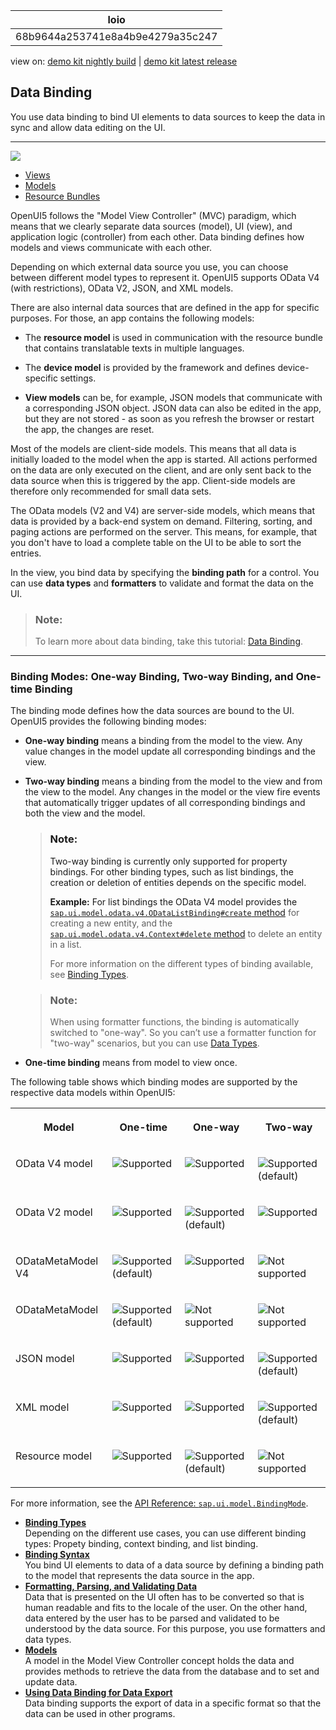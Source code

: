 <!-- loio68b9644a253741e8a4b9e4279a35c247 -->

| loio |
| -----|
| 68b9644a253741e8a4b9e4279a35c247 |

<div id="loio">

view on: [demo kit nightly build](https://openui5nightly.hana.ondemand.com/#/topic/68b9644a253741e8a4b9e4279a35c247) | [demo kit latest release](https://openui5.hana.ondemand.com/#/topic/68b9644a253741e8a4b9e4279a35c247)</div>

## Data Binding

You use data binding to bind UI elements to data sources to keep the data in sync and allow data editing on the UI.

***

![](loio544b09736447477198202b636048bab8_LowRes.png)

-   [Views](Views_91f27e3.md)
-   [Models](Models_e1b6259.md)
-   [Resource Bundles](Resource_Bundles_91f225c.md)

OpenUI5 follows the "Model View Controller" \(MVC\) paradigm, which means that we clearly separate data sources \(model\), UI \(view\), and application logic \(controller\) from each other. Data binding defines how models and views communicate with each other.

Depending on which external data source you use, you can choose between different model types to represent it. OpenUI5 supports OData V4 \(with restrictions\), OData V2, JSON, and XML models.

There are also internal data sources that are defined in the app for specific purposes. For those, an app contains the following models:

-   The **resource model** is used in communication with the resource bundle that contains translatable texts in multiple languages.

-   The **device model** is provided by the framework and defines device-specific settings.

-   **View models** can be, for example, JSON models that communicate with a corresponding JSON object. JSON data can also be edited in the app, but they are not stored - as soon as you refresh the browser or restart the app, the changes are reset.


Most of the models are client-side models. This means that all data is initially loaded to the model when the app is started. All actions performed on the data are only executed on the client, and are only sent back to the data source when this is triggered by the app. Client-side models are therefore only recommended for small data sets.

The OData models \(V2 and V4\) are server-side models, which means that data is provided by a back-end system on demand. Filtering, sorting, and paging actions are performed on the server. This means, for example, that you don't have to load a complete table on the UI to be able to sort the entries.

In the view, you bind data by specifying the **binding path** for a control. You can use **data types** and **formatters** to validate and format the data on the UI.

> ### Note:  
> To learn more about data binding, take this tutorial: [Data Binding](Data_Binding_e531093.md).

***

<a name="loio68b9644a253741e8a4b9e4279a35c247__section_BindingModes"/>

### Binding Modes: One-way Binding, Two-way Binding, and One-time Binding

The binding mode defines how the data sources are bound to the UI. OpenUI5 provides the following binding modes:

-   **One-way binding** means a binding from the model to the view. Any value changes in the model update all corresponding bindings and the view.

-   **Two-way binding** means a binding from the model to the view and from the view to the model. Any changes in the model or the view fire events that automatically trigger updates of all corresponding bindings and both the view and the model.

    > ### Note:  
    > Two-way binding is currently only supported for property bindings. For other binding types, such as list bindings, the creation or deletion of entities depends on the specific model.
    > 
    > **Example:** For list bindings the OData V4 model provides the [`sap.ui.model.odata.v4.ODataListBinding#create` method](https://openui5.hana.ondemand.com/#/api/sap.ui.model.odata.v4.ODataListBinding/methods/create) for creating a new entity, and the [`sap.ui.model.odata.v4.Context#delete` method](https://openui5.hana.ondemand.com/#/api/sap.ui.model.odata.v4.Context/methods/delete) to delete an entity in a list. 
    > 
    > For more information on the different types of binding available, see [Binding Types](Binding_Types_91f0d8a.md).

    > ### Note:  
    > When using formatter functions, the binding is automatically switched to "one-way". So you can’t use a formatter function for "two-way" scenarios, but you can use [Data Types](Formatting_Parsing_and_Validating_Data_07e4b92.md#loio07e4b920f5734fd78fdaa236f26236d8__section_DataTypes).

-   **One-time binding** means from model to view once.


The following table shows which binding modes are supported by the respective data models within OpenUI5:


<table>
<tr>
<th valign="top">

Model



</th>
<th valign="top">

One-time



</th>
<th valign="top">

One-way



</th>
<th valign="top">

Two-way



</th>
</tr>
<tr>
<td valign="top">

OData V4 model



</td>
<td valign="top">

 ![Supported](loio3cb17ee88aed44d2bf1d14b97728c709_LowRes.gif) 



</td>
<td valign="top">

 ![Supported](loio3cb17ee88aed44d2bf1d14b97728c709_LowRes.gif) 



</td>
<td valign="top">

 ![Supported](loio3cb17ee88aed44d2bf1d14b97728c709_LowRes.gif) \(default\)



</td>
</tr>
<tr>
<td valign="top">

OData V2 model



</td>
<td valign="top">

 ![Supported](loio3cb17ee88aed44d2bf1d14b97728c709_LowRes.gif) 



</td>
<td valign="top">

 ![Supported](loio3cb17ee88aed44d2bf1d14b97728c709_LowRes.gif) \(default\)



</td>
<td valign="top">

 ![Supported](loio3cb17ee88aed44d2bf1d14b97728c709_LowRes.gif) 



</td>
</tr>
<tr>
<td valign="top">

ODataMetaModel V4



</td>
<td valign="top">

 ![Supported](loio3cb17ee88aed44d2bf1d14b97728c709_LowRes.gif) \(default\)



</td>
<td valign="top">

 ![Supported](loio3cb17ee88aed44d2bf1d14b97728c709_LowRes.gif) 



</td>
<td valign="top">

 ![Not supported](loio5befb5af20ed42fd9052a99014d953a3_LowRes.gif) 



</td>
</tr>
<tr>
<td valign="top">

ODataMetaModel



</td>
<td valign="top">

 ![Supported](loio3cb17ee88aed44d2bf1d14b97728c709_LowRes.gif) \(default\)



</td>
<td valign="top">

 ![Not supported](loio5befb5af20ed42fd9052a99014d953a3_LowRes.gif) 



</td>
<td valign="top">

 ![Not supported](loio5befb5af20ed42fd9052a99014d953a3_LowRes.gif) 



</td>
</tr>
<tr>
<td valign="top">

JSON model



</td>
<td valign="top">

 ![Supported](loio3cb17ee88aed44d2bf1d14b97728c709_LowRes.gif) 



</td>
<td valign="top">

 ![Supported](loio3cb17ee88aed44d2bf1d14b97728c709_LowRes.gif) 



</td>
<td valign="top">

 ![Supported](loio3cb17ee88aed44d2bf1d14b97728c709_LowRes.gif) \(default\)



</td>
</tr>
<tr>
<td valign="top">

XML model



</td>
<td valign="top">

 ![Supported](loio3cb17ee88aed44d2bf1d14b97728c709_LowRes.gif) 



</td>
<td valign="top">

 ![Supported](loio3cb17ee88aed44d2bf1d14b97728c709_LowRes.gif) 



</td>
<td valign="top">

 ![Supported](loio3cb17ee88aed44d2bf1d14b97728c709_LowRes.gif) \(default\)



</td>
</tr>
<tr>
<td valign="top">

Resource model



</td>
<td valign="top">

 ![Supported](loio3cb17ee88aed44d2bf1d14b97728c709_LowRes.gif) 



</td>
<td valign="top">

 ![Supported](loio3cb17ee88aed44d2bf1d14b97728c709_LowRes.gif) \(default\)



</td>
<td valign="top">

 ![Not supported](loio5befb5af20ed42fd9052a99014d953a3_LowRes.gif) 



</td>
</tr>
</table>

For more information, see the [API Reference: `sap.ui.model.BindingMode`](https://openui5.hana.ondemand.com/#docs/api/symbols/sap.ui.model.BindingMode.html). 

-   **[Binding Types](Binding_Types_91f0d8a.md "Depending on the different use cases, you can use different binding types: Propety
		binding, context binding, and list binding.")**  
Depending on the different use cases, you can use different binding types: Propety binding, context binding, and list binding.
-   **[Binding Syntax](Binding_Syntax_e2e6f41.md "You bind UI elements to data of a data source by defining a binding path to the model
		that represents the data source in the app.")**  
You bind UI elements to data of a data source by defining a binding path to the model that represents the data source in the app.
-   **[Formatting, Parsing, and Validating Data](Formatting_Parsing_and_Validating_Data_07e4b92.md "Data that is presented on the UI often has to be converted so that is human readable
        and fits to the locale of the user. On the other hand, data entered by the user has to be
        parsed and validated to be understood by the data source. For this purpose, you use
        formatters and data types.")**  
Data that is presented on the UI often has to be converted so that is human readable and fits to the locale of the user. On the other hand, data entered by the user has to be parsed and validated to be understood by the data source. For this purpose, you use formatters and data types.
-   **[Models](Models_e1b6259.md "A model in the Model View Controller concept holds the data and provides methods to
		retrieve the data from the database and to set and update data.")**  
A model in the Model View Controller concept holds the data and provides methods to retrieve the data from the database and to set and update data.
-   **[Using Data Binding for Data Export](Using_Data_Binding_for_Data_Export_f1ee7a8.md "Data binding supports the export of data in a specific format so that the data can be
        used in other programs.")**  
Data binding supports the export of data in a specific format so that the data can be used in other programs.

